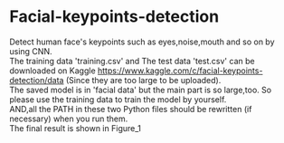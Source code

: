# Facial-keypoints-detection
Detect human face's keypoints such as eyes,noise,mouth and so on by using CNN.<br/>
The training data 'training.csv' and The test data 'test.csv' can be downloaded on Kaggle https://www.kaggle.com/c/facial-keypoints-detection/data (Since they are too large to be uploaded).<br/>
The saved model is in 'facial data' but the main part is so large,too. So please use the training data to train the model by yourself.<br/>
AND,all the PATH in these two Python files should be rewritten (if necessary) when you run them.<br/>
The final result is shown in Figure_1
